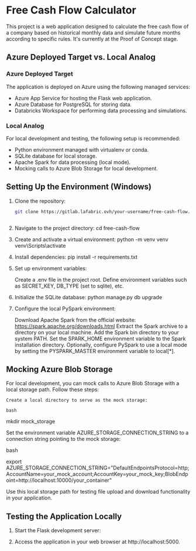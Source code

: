 # Free Cash Flow Calculator

This project is a web application designed to calculate the free cash flow of a company based on historical monthly data and simulate future months according to specific rules. It's currently at the Proof of Concept stage.

## Azure Deployed Target vs. Local Analog

### Azure Deployed Target

The application is deployed on Azure using the following managed services:
- Azure App Service for hosting the Flask web application.
- Azure Database for PostgreSQL for storing data.
- Databricks Workspace for performing data processing and simulations.

### Local Analog

For local development and testing, the following setup is recommended:
- Python environment managed with virtualenv or conda.
- SQLite database for local storage.
- Apache Spark for data processing (local mode).
- Mocking calls to Azure Blob Storage for local development.

## Setting Up the Environment (Windows)

1. Clone the repository:
   ```bash
   git clone https://gitlab.lafabric.ovh/your-username/free-cash-flow.git



2. Navigate to the project directory:
cd free-cash-flow

3. Create and activate a virtual environment:
python -m venv venv
venv\Scripts\activate

4. Install dependencies:
pip install -r requirements.txt

5. Set up environment variables:

    Create a .env file in the project root.
    Define environment variables such as SECRET_KEY, DB_TYPE (set to sqlite), etc.


6. Initialize the SQLite database:
python manage.py db upgrade

7. Configure the local PySpark environment:

    Download Apache Spark from the official website: https://spark.apache.org/downloads.html
    Extract the Spark archive to a directory on your local machine.
    Add the Spark bin directory to your system PATH.
    Set the SPARK_HOME environment variable to the Spark installation directory.
    Optionally, configure PySpark to use a local mode by setting the PYSPARK_MASTER environment variable to local[*].


## Mocking Azure Blob Storage

For local development, you can mock calls to Azure Blob Storage with a local storage path. Follow these steps:

    Create a local directory to serve as the mock storage:

    bash

mkdir mock_storage

Set the environment variable AZURE_STORAGE_CONNECTION_STRING to a connection string pointing to the mock storage:

bash

export AZURE_STORAGE_CONNECTION_STRING="DefaultEndpointsProtocol=http;AccountName=your_mock_account;AccountKey=your_mock_key;BlobEndpoint=http://localhost:10000/your_container"

Use this local storage path for testing file upload and download functionality in your application.


## Testing the Application Locally
1. Start the Flask development server:

2. Access the application in your web browser at http://localhost:5000.

